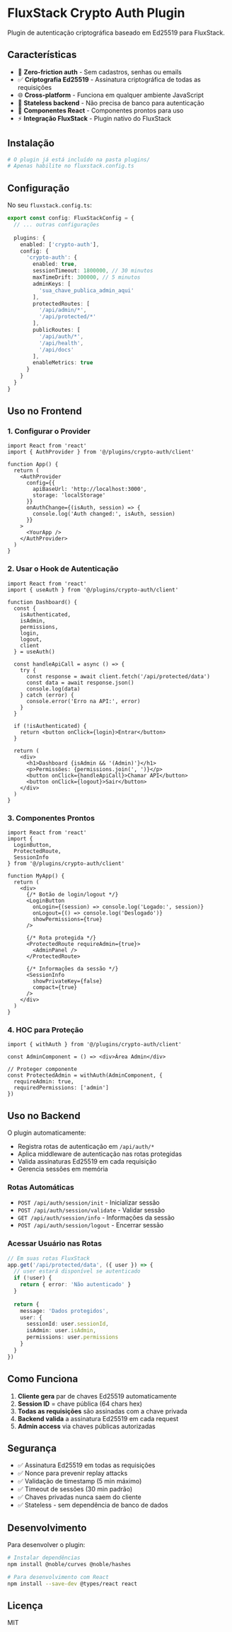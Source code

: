 # FluxStack Crypto Auth Plugin

Plugin de autenticação criptográfica baseado em Ed25519 para FluxStack.

## Características

- 🔐 **Zero-friction auth** - Sem cadastros, senhas ou emails
- ✅ **Criptografia Ed25519** - Assinatura criptográfica de todas as requisições
- 🌐 **Cross-platform** - Funciona em qualquer ambiente JavaScript
- 💾 **Stateless backend** - Não precisa de banco para autenticação
- 🎨 **Componentes React** - Componentes prontos para uso
- ⚡ **Integração FluxStack** - Plugin nativo do FluxStack

## Instalação

```bash
# O plugin já está incluído na pasta plugins/
# Apenas habilite no fluxstack.config.ts
```

## Configuração

No seu `fluxstack.config.ts`:

```typescript
export const config: FluxStackConfig = {
  // ... outras configurações
  
  plugins: {
    enabled: ['crypto-auth'],
    config: {
      'crypto-auth': {
        enabled: true,
        sessionTimeout: 1800000, // 30 minutos
        maxTimeDrift: 300000, // 5 minutos
        adminKeys: [
          'sua_chave_publica_admin_aqui'
        ],
        protectedRoutes: [
          '/api/admin/*',
          '/api/protected/*'
        ],
        publicRoutes: [
          '/api/auth/*',
          '/api/health',
          '/api/docs'
        ],
        enableMetrics: true
      }
    }
  }
}
```

## Uso no Frontend

### 1. Configurar o Provider

```tsx
import React from 'react'
import { AuthProvider } from '@/plugins/crypto-auth/client'

function App() {
  return (
    <AuthProvider
      config={{
        apiBaseUrl: 'http://localhost:3000',
        storage: 'localStorage'
      }}
      onAuthChange={(isAuth, session) => {
        console.log('Auth changed:', isAuth, session)
      }}
    >
      <YourApp />
    </AuthProvider>
  )
}
```

### 2. Usar o Hook de Autenticação

```tsx
import React from 'react'
import { useAuth } from '@/plugins/crypto-auth/client'

function Dashboard() {
  const { 
    isAuthenticated, 
    isAdmin, 
    permissions, 
    login, 
    logout,
    client 
  } = useAuth()

  const handleApiCall = async () => {
    try {
      const response = await client.fetch('/api/protected/data')
      const data = await response.json()
      console.log(data)
    } catch (error) {
      console.error('Erro na API:', error)
    }
  }

  if (!isAuthenticated) {
    return <button onClick={login}>Entrar</button>
  }

  return (
    <div>
      <h1>Dashboard {isAdmin && '(Admin)'}</h1>
      <p>Permissões: {permissions.join(', ')}</p>
      <button onClick={handleApiCall}>Chamar API</button>
      <button onClick={logout}>Sair</button>
    </div>
  )
}
```

### 3. Componentes Prontos

```tsx
import React from 'react'
import { 
  LoginButton, 
  ProtectedRoute, 
  SessionInfo 
} from '@/plugins/crypto-auth/client'

function MyApp() {
  return (
    <div>
      {/* Botão de login/logout */}
      <LoginButton 
        onLogin={(session) => console.log('Logado:', session)}
        onLogout={() => console.log('Deslogado')}
        showPermissions={true}
      />

      {/* Rota protegida */}
      <ProtectedRoute requireAdmin={true}>
        <AdminPanel />
      </ProtectedRoute>

      {/* Informações da sessão */}
      <SessionInfo 
        showPrivateKey={false}
        compact={true}
      />
    </div>
  )
}
```

### 4. HOC para Proteção

```tsx
import { withAuth } from '@/plugins/crypto-auth/client'

const AdminComponent = () => <div>Área Admin</div>

// Proteger componente
const ProtectedAdmin = withAuth(AdminComponent, {
  requireAdmin: true,
  requiredPermissions: ['admin']
})
```

## Uso no Backend

O plugin automaticamente:

- Registra rotas de autenticação em `/api/auth/*`
- Aplica middleware de autenticação nas rotas protegidas
- Valida assinaturas Ed25519 em cada requisição
- Gerencia sessões em memória

### Rotas Automáticas

- `POST /api/auth/session/init` - Inicializar sessão
- `POST /api/auth/session/validate` - Validar sessão
- `GET /api/auth/session/info` - Informações da sessão
- `POST /api/auth/session/logout` - Encerrar sessão

### Acessar Usuário nas Rotas

```typescript
// Em suas rotas FluxStack
app.get('/api/protected/data', ({ user }) => {
  // user estará disponível se autenticado
  if (!user) {
    return { error: 'Não autenticado' }
  }
  
  return {
    message: 'Dados protegidos',
    user: {
      sessionId: user.sessionId,
      isAdmin: user.isAdmin,
      permissions: user.permissions
    }
  }
})
```

## Como Funciona

1. **Cliente gera** par de chaves Ed25519 automaticamente
2. **Session ID** = chave pública (64 chars hex)
3. **Todas as requisições** são assinadas com a chave privada
4. **Backend valida** a assinatura Ed25519 em cada request
5. **Admin access** via chaves públicas autorizadas

## Segurança

- ✅ Assinatura Ed25519 em todas as requisições
- ✅ Nonce para prevenir replay attacks  
- ✅ Validação de timestamp (5 min máximo)
- ✅ Timeout de sessões (30 min padrão)
- ✅ Chaves privadas nunca saem do cliente
- ✅ Stateless - sem dependência de banco de dados

## Desenvolvimento

Para desenvolver o plugin:

```bash
# Instalar dependências
npm install @noble/curves @noble/hashes

# Para desenvolvimento com React
npm install --save-dev @types/react react
```

## Licença

MIT